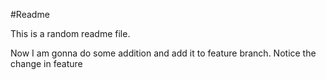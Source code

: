 #Readme

This is a random readme file.

Now I am gonna do some addition and add it to feature branch. Notice the change in feature

